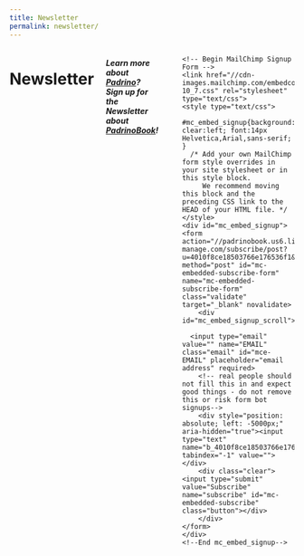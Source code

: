 ```yaml
---
title: Newsletter
permalink: newsletter/
---
```

<div class="row">
  <div class="twelve columns">
    <h1>Newsletter</h1>
    <h5>Learn more about <a target="_blank" href="http://www.padrinorb.com/" data-cke-saved-href="http://www.padrinorb.com/">Padrino</a>? Sign up for the Ne<u></u>wsletter about <a target="_blank" href="http://padrinobook.com/" data-cke-saved-href="http://padrinobook.com/">PadrinoBook</a>!<u></u><br type="_moz"></h5>
    <br>
    <!-- Begin MailChimp Signup Form -->
    <link href="http://cdn-images.mailchimp.com/embedcode/slim-081711.css" rel="stylesheet" type="text/css">

    <!-- Begin MailChimp Signup Form -->
    <link href="//cdn-images.mailchimp.com/embedcode/slim-10_7.css" rel="stylesheet" type="text/css">
    <style type="text/css">
      #mc_embed_signup{background:#fff; clear:left; font:14px Helvetica,Arial,sans-serif; }
      /* Add your own MailChimp form style overrides in your site stylesheet or in this style block.
         We recommend moving this block and the preceding CSS link to the HEAD of your HTML file. */
    </style>
    <div id="mc_embed_signup">
    <form action="//padrinobook.us6.list-manage.com/subscribe/post?u=4010f8ce18503766e176536f1&amp;id=198f8c0321" method="post" id="mc-embedded-subscribe-form" name="mc-embedded-subscribe-form" class="validate" target="_blank" novalidate>
        <div id="mc_embed_signup_scroll">

      <input type="email" value="" name="EMAIL" class="email" id="mce-EMAIL" placeholder="email address" required>
        <!-- real people should not fill this in and expect good things - do not remove this or risk form bot signups-->
        <div style="position: absolute; left: -5000px;" aria-hidden="true"><input type="text" name="b_4010f8ce18503766e176536f1_198f8c0321" tabindex="-1" value=""></div>
        <div class="clear"><input type="submit" value="Subscribe" name="subscribe" id="mc-embedded-subscribe" class="button"></div>
        </div>
    </form>
    </div>
    <!--End mc_embed_signup-->
  </div>
</div>

